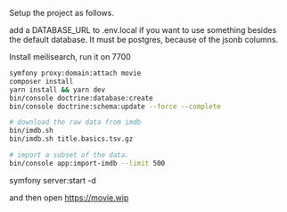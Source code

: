 
Setup the project as follows.

add a DATABASE_URL to .env.local if you want to use something besides the default database.  It must be postgres, because of the jsonb columns.

Install meilisearch, run it on 7700

```bash
symfony proxy:domain:attach movie
composer install
yarn install && yarn dev
bin/console doctrine:database:create
bin/console doctrine:schema:update --force --complete

# download the raw data from imdb
bin/imdb.sh 
bin/imdb.sh title.basics.tsv.gz

# import a subset of the data.
bin/console app:import-imdb --limit 500

```



symfony server:start -d

and then open https://movie.wip
